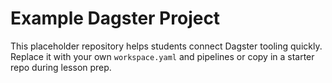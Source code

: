 # Example Dagster Project

This placeholder repository helps students connect Dagster tooling quickly.
Replace it with your own `workspace.yaml` and pipelines or copy in a starter repo during lesson prep.
